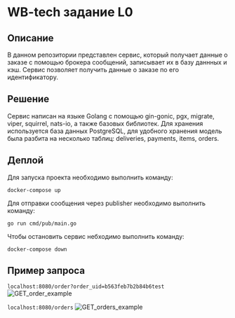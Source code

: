# WB-tech задание L0

## Описание
В данном репозитории представлен сервис, который получает данные о заказе с помощью брокера сообщений, записывает их в базу даннных и кэш. Сервис позволяет получить данные о заказе по его идентификатору.

## Решение
Сервис написан на языке Golang с помощью gin-gonic, pgx, migrate, viper, squirrel, nats-io, а также базовых библиотек.
Для хранения используется база данных PostgreSQL, для удобного хранения модель была разбита на несколько таблиц: deliveries, payments, items, orders.

## Деплой
Для запуска проекта необходимо выполнить команду:

```docker-compose up```

Для отправки сообщения через publisher необходимо выполнить команду:

```go run cmd/pub/main.go```

Чтобы остановить сервис небходимо выполнить команду:

```docker-compose down```

## Пример запроса
```localhost:8080/order?order_uid=b563feb7b2b84b6test```
![GET_order_example](https://github.com/sleeter/wb-tech-backend/raw/master/pic/GET_order_example.png)

```localhost:8080/orders```
![GET_orders_example](https://github.com/sleeter/wb-tech-backend/pic/GET_orders_example.png)